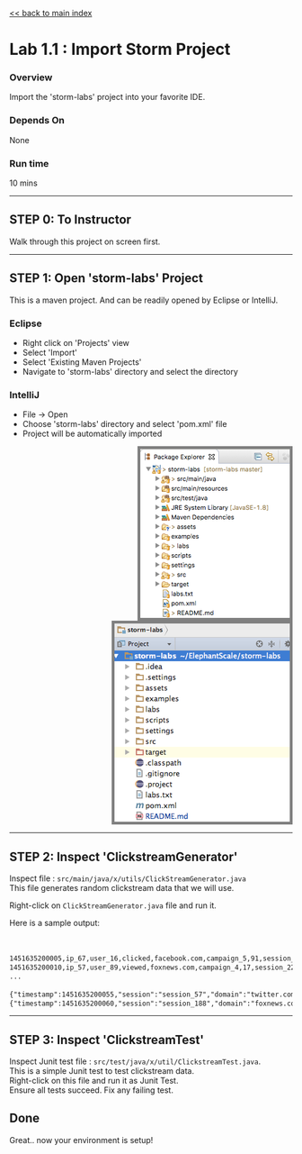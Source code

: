 <link rel='stylesheet' href='../assets/css/main.css'/>

[<< back to main index](../README.md) 

Lab 1.1 : Import Storm Project
===========================

### Overview
Import the 'storm-labs' project into your favorite IDE.

### Depends On 
None

### Run time
10 mins

---------------------
STEP 0: To Instructor
---------------------
Walk through this project on screen first.

----------------------------------
STEP 1: Open 'storm-labs' Project
---------------------------------
This is a maven project.  And can be readily opened by Eclipse or IntelliJ.

### Eclipse

* Right click on 'Projects' view
* Select 'Import'
* Select 'Existing Maven Projects'
* Navigate to 'storm-labs' directory and select the directory


### IntelliJ

* File -> Open
* Choose 'storm-labs' directory and select 'pom.xml'  file
* Project will be automatically imported


<img src="../assets/images/1.1a.png" style="border: 5px solid grey ; max-width:100%;" align="right" /> 
<img src="../assets/images/1.1b.png" style="border: 5px solid grey ; max-width:100%;" align="right" /> 

<br clear="all"/> 

----------------------------------
STEP 2: Inspect 'ClickstreamGenerator'
---------------------------------
Inspect file : `src/main/java/x/utils/ClickStreamGenerator.java`  
This file generates random clickstream data that we will use.

Right-click on `ClickStreamGenerator.java`  file and run it.

Here is a sample output:

```console


1451635200005,ip_67,user_16,clicked,facebook.com,campaign_5,91,session_251
1451635200010,ip_57,user_89,viewed,foxnews.com,campaign_4,17,session_224
...

{"timestamp":1451635200055,"session":"session_57","domain":"twitter.com","cost":24,"user":"user_31","campaign":"campaign_1","ip":"ip_64","action":"blocked"}
{"timestamp":1451635200060,"session":"session_188","domain":"foxnews.com","cost":26,"user":"user_33","campaign":"campaign_4","ip":"ip_99","action":"clicked"}
```



----------------------------------
STEP 3: Inspect 'ClickstreamTest'
---------------------------------
Inspect Junit test file : `src/test/java/x/util/ClickstreamTest.java`.   
This is a simple Junit test to test clickstream data.  
Right-click on this file and run it as Junit Test.  
Ensure all tests succeed.  Fix any failing test.


## Done
Great.. now your environment is setup!
